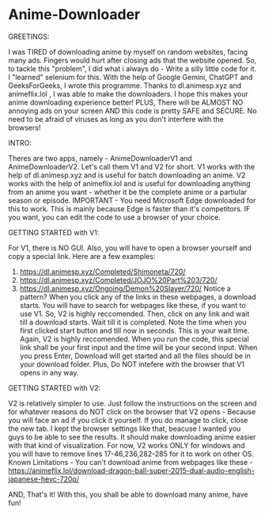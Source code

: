 # Anime-Downloader

GREETINGS:

I was TIRED of downloading anime by myself on random websites, facing many ads. Fingers would hurt after closing ads that the website opened.
So, to tackle this "problem", I did what i always do - Write a silly little code for it. 
I "learned" selenium for this. With the help of Google Gemini, ChatGPT and GeeksForGeeks, I wrote this programme.
Thanks to dl.animesp.xyz and animeflix.lol , I was able to make the downloaders.
I hope this makes your anime downloading experience better!
PLUS, There will be ALMOST NO annoying ads on your screen AND this code is pretty SAFE and SECURE. No need to be afraid of viruses as long as you don't interfere with the browsers!

INTRO:

Theres are two apps, namely - AnimeDownloaderV1 and AnimeDownloaderV2. Let's call them V1 and V2 for short.
V1 works with the help of dl.animesp.xyz and is useful for batch downloading an anime.
V2 works with the help of animeflix.lol and is useful for downloading anything from an anime you want - whether it be the complete anime or a partiular season or episode.
IMPORTANT - You need Microsoft Edge downloaded for this to work. This is mainly because Edge is faster than it's competitors. IF you want, you can edit the code to use a browser of your choice.

GETTING STARTED with V1:

For V1, there is NO GUI. Also, you will have to open a browser yourself and copy a special link. Here are a few examples:
1) https://dl.animesp.xyz/Completed/Shimoneta/720/
2) https://dl.animesp.xyz/Completed/JOJO%20Part%203/720/
3) https://dl.animesp.xyz/Ongoing/Demon%20Slayer/720/
Notice a pattern? When you click any of the links in these webpages, a download starts. You will have to search for webpages like these, if you want to use V1. So, V2 is highly reccomended.
Then, click on any link and wait till a download starts. Wait till it is completed. Note the time when you first clicked start button and till now in seconds. This is your wait time.
Again, V2 is highly reccomended.
When you run the code, this special link shall be your first input and the time will be your second input.
When you press Enter, Download will get started and all the files should be in your download folder.
Plus, Do NOT intefere with the browser that V1 opens in any way.

GETTING STARTED with V2:

V2 is relatively simpler to use. Just follow the instructions on the screen and for whatever reasons do NOT click on the browser that V2 opens -  Because you will face an ad if you click it yourself.
If you do manage to click, close the new tab. I kept the browser settings like that, beacuse I wanted you guys to be able to see the results.
It should make downloading anime easier with that kind of visualization.
For now, V2 works ONLY for windows and you will have to remove lines 17-46,236,282-285 for it to work on other OS.
Known Limitations - You can't download anime from webpages like these - https://animeflix.lol/download-dragon-ball-super-2015-dual-audio-english-japanese-hevc-720p/

AND, That's it! With this, you shall be able to download many anime, have fun!
